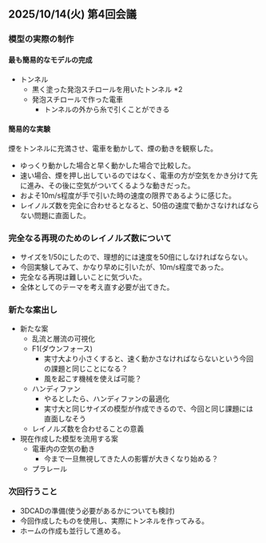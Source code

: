 ## 2025/10/14(火) 第4回会議

### 模型の実際の制作
#### 最も簡易的なモデルの完成
* トンネル
  * 黒く塗った発泡スチロールを用いたトンネル *2
  * 発泡スチロールで作った電車
    * トンネルの外から糸で引くことができる

#### 簡易的な実験
煙をトンネルに充満させ、電車を動かして、煙の動きを観察した。
* ゆっくり動かした場合と早く動かした場合で比較した。
* 速い場合、煙を押し出しているのではなく、電車の方が空気をかき分けて先に進み、その後に空気がついてくるような動きだった。
* およそ10m/s程度が手で引いた時の速度の限界であるように感じた。
* レイノルズ数を完全に合わせるとなると、50倍の速度で動かさなければならない問題に直面した。


### 完全なる再現のためのレイノルズ数について
* サイズを1/50にしたので、理想的には速度を50倍にしなければならない。
* 今回実験してみて、かなり早めに引いたが、10m/s程度であった。
* 完全なる再現は難しいことに気づいた。
* 全体としてのテーマを考え直す必要が出てきた。

### 新たな案出し
* 新たな案
  * 乱流と層流の可視化
  * F1(ダウンフォース)
    * 実寸大より小さくすると、速く動かさなければならないという今回の課題と同じことになる？
    * 風を起こす機械を使えば可能？
  * ハンディファン
    * やるとしたら、ハンディファンの最適化
    * 実寸大と同じサイズの模型が作成できるので、今回と同じ課題には直面しなそう
  * レイノルズ数を合わせることの意義
* 現在作成した模型を流用する案
  * 電車内の空気の動き
    * 今まで一旦無視してきた人の影響が大きくなり始める？
  * プラレール




### 次回行うこと
* 3DCADの準備(使う必要があるかについても検討)
* 今回作成したものを使用し、実際にトンネルを作ってみる。
* ホームの作成も並行して進める。